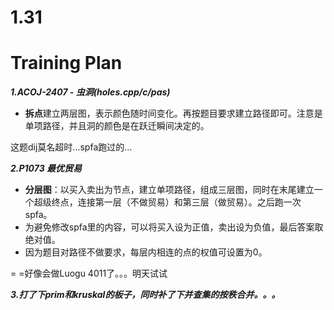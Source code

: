# 1.31
# Training Plan
***1.ACOJ-2407 - 虫洞(holes.cpp/c/pas)***
* **拆点**建立两层图，表示颜色随时间变化。再按题目要求建立路径即可。注意是单项路径，并且洞的颜色是在跃迁瞬间决定的。

这题dij莫名超时...spfa跑过的...

***2.P1073 最优贸易***
* **分层图**：以买入卖出为节点，建立单项路径，组成三层图，同时在末尾建立一个超级终点，连接第一层（不做贸易）和第三层（做贸易）。之后跑一次spfa。
* 为避免修改spfa里的内容，可以将买入设为正值，卖出设为负值，最后答案取绝对值。
* 因为题目对路径不做要求，每层内相连的点的权值可设置为0。

= =好像会做Luogu 4011了。。。明天试试

***3.打了下prim和kruskal的板子，同时补了下并查集的按秩合并。。。***
